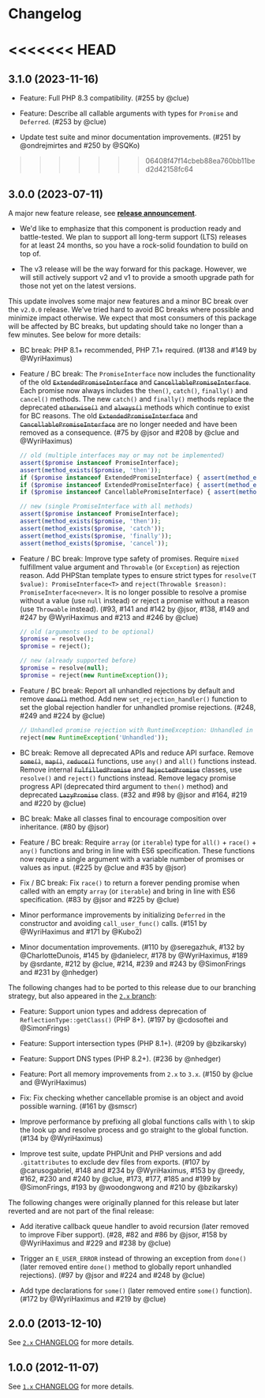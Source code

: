 # Changelog

<<<<<<< HEAD
=======
## 3.1.0 (2023-11-16)

*   Feature: Full PHP 8.3 compatibility.
    (#255 by @clue)

*   Feature: Describe all callable arguments with types for `Promise` and `Deferred`.
    (#253 by @clue)

*   Update test suite and minor documentation improvements.
    (#251 by @ondrejmirtes and #250 by @SQKo)

>>>>>>> 06408f47f14cbeb88ea760bb11bed2d42158fc64
## 3.0.0 (2023-07-11)

A major new feature release, see [**release announcement**](https://clue.engineering/2023/announcing-reactphp-promise-v3).

*   We'd like to emphasize that this component is production ready and battle-tested.
    We plan to support all long-term support (LTS) releases for at least 24 months,
    so you have a rock-solid foundation to build on top of.

*   The v3 release will be the way forward for this package. However, we will still
    actively support v2 and v1 to provide a smooth upgrade path for those not yet
    on the latest versions.

This update involves some major new features and a minor BC break over the
`v2.0.0` release. We've tried hard to avoid BC breaks where possible and
minimize impact otherwise. We expect that most consumers of this package will be
affected by BC breaks, but updating should take no longer than a few minutes.
See below for more details:

*   BC break: PHP 8.1+ recommended, PHP 7.1+ required.
    (#138 and #149 by @WyriHaximus)

*   Feature / BC break: The `PromiseInterface` now includes the functionality of the old ~~`ExtendedPromiseInterface`~~ and ~~`CancellablePromiseInterface`~~.
    Each promise now always includes the `then()`, `catch()`, `finally()` and `cancel()` methods.
    The new `catch()` and `finally()` methods replace the deprecated ~~`otherwise()`~~ and ~~`always()`~~ methods which continue to exist for BC reasons.
    The old ~~`ExtendedPromiseInterface`~~ and ~~`CancellablePromiseInterface`~~ are no longer needed and have been removed as a consequence.
    (#75 by @jsor and #208 by @clue and @WyriHaximus)

    ```php
    // old (multiple interfaces may or may not be implemented)
    assert($promise instanceof PromiseInterface);
    assert(method_exists($promise, 'then'));
    if ($promise instanceof ExtendedPromiseInterface) { assert(method_exists($promise, 'otherwise')); }
    if ($promise instanceof ExtendedPromiseInterface) { assert(method_exists($promise, 'always')); }
    if ($promise instanceof CancellablePromiseInterface) { assert(method_exists($promise, 'cancel')); }
    
    // new (single PromiseInterface with all methods)
    assert($promise instanceof PromiseInterface);
    assert(method_exists($promise, 'then'));
    assert(method_exists($promise, 'catch'));
    assert(method_exists($promise, 'finally'));
    assert(method_exists($promise, 'cancel'));
    ```

*   Feature / BC break: Improve type safety of promises. Require `mixed` fulfillment value argument and `Throwable` (or `Exception`) as rejection reason.
    Add PHPStan template types to ensure strict types for `resolve(T $value): PromiseInterface<T>` and `reject(Throwable $reason): PromiseInterface<never>`.
    It is no longer possible to resolve a promise without a value (use `null` instead) or reject a promise without a reason (use `Throwable` instead).
    (#93, #141 and #142 by @jsor, #138, #149 and #247 by @WyriHaximus and #213 and #246 by @clue)

    ```php
    // old (arguments used to be optional)
    $promise = resolve();
    $promise = reject();
    
    // new (already supported before)
    $promise = resolve(null);
    $promise = reject(new RuntimeException());
    ```

*   Feature / BC break: Report all unhandled rejections by default and remove ~~`done()`~~ method.
    Add new `set_rejection_handler()` function to set the global rejection handler for unhandled promise rejections.
    (#248, #249 and #224 by @clue)

    ```php
    // Unhandled promise rejection with RuntimeException: Unhandled in example.php:2
    reject(new RuntimeException('Unhandled'));
    ```

*   BC break: Remove all deprecated APIs and reduce API surface.
    Remove ~~`some()`~~, ~~`map()`~~, ~~`reduce()`~~ functions, use `any()` and `all()` functions instead.
    Remove internal ~~`FulfilledPromise`~~ and ~~`RejectedPromise`~~ classes, use `resolve()` and `reject()` functions instead.
    Remove legacy promise progress API (deprecated third argument to `then()` method) and deprecated ~~`LazyPromise`~~ class. 
    (#32 and #98 by @jsor and #164, #219 and #220 by @clue)

*   BC break: Make all classes final to encourage composition over inheritance.
    (#80 by @jsor)

*   Feature / BC break: Require `array` (or `iterable`) type for `all()` + `race()` + `any()` functions and bring in line with ES6 specification.
    These functions now require a single argument with a variable number of promises or values as input.
    (#225 by @clue and #35 by @jsor)

*   Fix / BC break: Fix `race()` to return a forever pending promise when called with an empty `array` (or `iterable`) and bring in line with ES6 specification.
    (#83 by @jsor and #225 by @clue)

*   Minor performance improvements by initializing `Deferred` in the constructor and avoiding `call_user_func()` calls.
    (#151 by @WyriHaximus and #171 by @Kubo2)

*   Minor documentation improvements.
    (#110 by @seregazhuk, #132 by @CharlotteDunois, #145 by @danielecr, #178 by @WyriHaximus, #189 by @srdante, #212 by @clue, #214, #239 and #243 by @SimonFrings and #231 by @nhedger)

The following changes had to be ported to this release due to our branching
strategy, but also appeared in the [`2.x` branch](https://github.com/reactphp/promise/tree/2.x):

*   Feature: Support union types and address deprecation of `ReflectionType::getClass()` (PHP 8+).
    (#197 by @cdosoftei and @SimonFrings)

*   Feature: Support intersection types (PHP 8.1+).
    (#209 by @bzikarsky)

*   Feature: Support DNS types (PHP 8.2+).
    (#236 by @nhedger)

*   Feature: Port all memory improvements from `2.x` to `3.x`.
    (#150 by @clue and @WyriHaximus)

*   Fix: Fix checking whether cancellable promise is an object and avoid possible warning.
    (#161 by @smscr)

*   Improve performance by prefixing all global functions calls with \ to skip the look up and resolve process and go straight to the global function.
    (#134 by @WyriHaximus)

*   Improve test suite, update PHPUnit and PHP versions and add `.gitattributes` to exclude dev files from exports.
    (#107 by @carusogabriel, #148 and #234 by @WyriHaximus, #153 by @reedy, #162, #230 and #240 by @clue, #173, #177, #185 and #199 by @SimonFrings, #193 by @woodongwong and #210 by @bzikarsky)

The following changes were originally planned for this release but later reverted
and are not part of the final release:

*   Add iterative callback queue handler to avoid recursion (later removed to improve Fiber support). 
    (#28, #82 and #86 by @jsor, #158 by @WyriHaximus and #229 and #238 by @clue)

*   Trigger an `E_USER_ERROR` instead of throwing an exception from `done()` (later removed entire `done()` method to globally report unhandled rejections).
    (#97 by @jsor and #224 and #248 by @clue)

*   Add type declarations for `some()` (later removed entire `some()` function).
    (#172 by @WyriHaximus and #219 by @clue)

## 2.0.0 (2013-12-10)

See [`2.x` CHANGELOG](https://github.com/reactphp/promise/blob/2.x/CHANGELOG.md) for more details.

## 1.0.0 (2012-11-07)

See [`1.x` CHANGELOG](https://github.com/reactphp/promise/blob/1.x/CHANGELOG.md) for more details.
